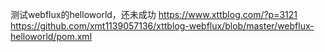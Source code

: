 测试webflux的helloworld，还未成功
https://www.xttblog.com/?p=3121
https://github.com/xmt1139057136/xttblog-webflux/blob/master/webflux-helloworld/pom.xml